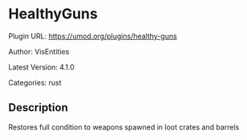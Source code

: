 # HealthyGuns

Plugin URL: https://umod.org/plugins/healthy-guns

Author: VisEntities

Latest Version: 4.1.0

Categories: rust

## Description

Restores full condition to weapons spawned in loot crates and barrels

